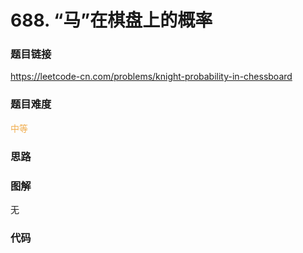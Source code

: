 # 688. “马”在棋盘上的概率

### 题目链接

https://leetcode-cn.com/problems/knight-probability-in-chessboard

### 题目难度

<font color=#F0AD4E>中等</font>

### 思路



### 图解

无

### 代码

```python
```